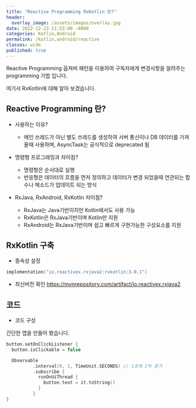 ```yaml
---
title: "Reactive Programming RxKotlin 란?"
header:
  overlay_image: /assets/images/overlay.jpg
date: 2022-12-23 11:53:00 -0000
categories: Kotlin,Android
permalink: /kotlin,android/reactive
classes: wide
published: true
---
```


Reactive Programming 옵져버 패턴을 이용하여 구독자에게 변경사항을 알려주는 programming 기법 입니다.

여기서 RxKotlin에 대해 알아 보겠습니다.

## Reactive Programming 란?
* 사용하는 이유?
  * 메인 쓰레드가 아닌 별도 쓰레드를 생성하여 서버 통신이나 DB 데이터를 가져올때 사용하며,
AsyncTask는 공식적으로 deprecated 됨


* 명령형 프로그래밍과 차이점?
  * 명령형은 순서대로 실행
  * 반응형은 데이터의 흐름을 먼저 정의하고 데이터가 변경 되었을때 연관되는 함수나 메소드가 업데이트 되는 방식 


* RxJava, RxAndroid, RxKotlin 차이점?
  * RxJava는 Java기반이지만 Kotlin에서도 사용 가능
  * RxKotlin은 RxJava기반이며 Kotlin만 지원
  * RxAndroid는 RxJava기반이며 쉽고 빠르게 구현가능한 구성요소를 지원

## RxKotlin 구축
* 종속성 설정
```kotlin
implementation("io.reactivex.rxjava2:rxkotlin:3.0.1")
 ```
 * 최신버전 확인 https://mvnrepository.com/artifact/io.reactivex.rxjava2
 
## 코드

 * 코드 구성

간단한 앱을 만들어 봤습니다.
```kotlin
button.setOnClickListener {
  button.isClickable = false

  Observable
          .interval(0, 1, TimeUnit.SECONDS) // 1초에 1씩 증가
          .subscribe {
            runOnUiThread {
              button.text = it.toString()
            }
          }
}
 ```



